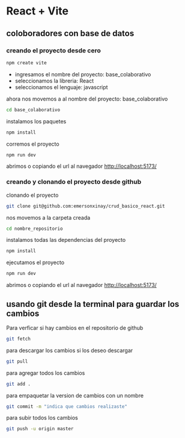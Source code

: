 # React + Vite

## coloboradores con base de datos

### creando el proyecto desde cero

```bash
npm create vite
```

- ingresamos el nombre del proyecto: base_colaborativo
- seleccionamos la libreria: React
- seleccionamos el lenguaje: javascript

ahora nos movemos a al nombre del proyecto: base_colaborativo

```bash
cd base_colaborativo
```

instalamos los paquetes

```bash
npm install
```

corremos el proyecto

```bash
npm run dev
```

abrimos o copiando el url al navegador
<a href="http://localhost:5173/">http://localhost:5173/</a>

### creando y clonando el proyecto desde github

clonando el proyecto

```bash
git clone git@github.com:emersonxinay/crud_basico_react.git
```

nos movemos a la carpeta creada

```bash
cd nombre_repositorio
```

instalamos todas las dependencias del proyecto

```bash
npm install
```

ejecutamos el proyecto

```bash
npm run dev
```

abrimos o copiando el url al navegador
<a href="http://localhost:5173/">http://localhost:5173/</a>

## usando git desde la terminal para guardar los cambios

Para verficar si hay cambios en el repositorio de github

```bash
git fetch
```

para descargar los cambios si los deseo descargar

```bash
git pull
```

para agregar todos los cambios

```bash
git add .
```

para empaquetar la version de cambios con un nombre

```bash
git commit -m "indica que cambios realizaste"
```

para subir todos los cambios

```bash
git push -u origin master
```
